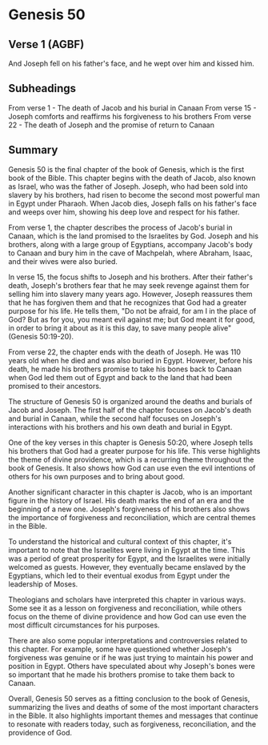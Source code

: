 # Genesis 50

## Verse 1 (AGBF)

And Joseph fell on his father's face, and he wept over him and kissed him.

## Subheadings

From verse 1 - The death of Jacob and his burial in Canaan
From verse 15 - Joseph comforts and reaffirms his forgiveness to his brothers
From verse 22 - The death of Joseph and the promise of return to Canaan

## Summary

Genesis 50 is the final chapter of the book of Genesis, which is the first book of the Bible. This chapter begins with the death of Jacob, also known as Israel, who was the father of Joseph. Joseph, who had been sold into slavery by his brothers, had risen to become the second most powerful man in Egypt under Pharaoh. When Jacob dies, Joseph falls on his father's face and weeps over him, showing his deep love and respect for his father.

From verse 1, the chapter describes the process of Jacob's burial in Canaan, which is the land promised to the Israelites by God. Joseph and his brothers, along with a large group of Egyptians, accompany Jacob's body to Canaan and bury him in the cave of Machpelah, where Abraham, Isaac, and their wives were also buried.

In verse 15, the focus shifts to Joseph and his brothers. After their father's death, Joseph's brothers fear that he may seek revenge against them for selling him into slavery many years ago. However, Joseph reassures them that he has forgiven them and that he recognizes that God had a greater purpose for his life. He tells them, "Do not be afraid, for am I in the place of God? But as for you, you meant evil against me; but God meant it for good, in order to bring it about as it is this day, to save many people alive" (Genesis 50:19-20).

From verse 22, the chapter ends with the death of Joseph. He was 110 years old when he died and was also buried in Egypt. However, before his death, he made his brothers promise to take his bones back to Canaan when God led them out of Egypt and back to the land that had been promised to their ancestors.

The structure of Genesis 50 is organized around the deaths and burials of Jacob and Joseph. The first half of the chapter focuses on Jacob's death and burial in Canaan, while the second half focuses on Joseph's interactions with his brothers and his own death and burial in Egypt.

One of the key verses in this chapter is Genesis 50:20, where Joseph tells his brothers that God had a greater purpose for his life. This verse highlights the theme of divine providence, which is a recurring theme throughout the book of Genesis. It also shows how God can use even the evil intentions of others for his own purposes and to bring about good.

Another significant character in this chapter is Jacob, who is an important figure in the history of Israel. His death marks the end of an era and the beginning of a new one. Joseph's forgiveness of his brothers also shows the importance of forgiveness and reconciliation, which are central themes in the Bible.

To understand the historical and cultural context of this chapter, it's important to note that the Israelites were living in Egypt at the time. This was a period of great prosperity for Egypt, and the Israelites were initially welcomed as guests. However, they eventually became enslaved by the Egyptians, which led to their eventual exodus from Egypt under the leadership of Moses.

Theologians and scholars have interpreted this chapter in various ways. Some see it as a lesson on forgiveness and reconciliation, while others focus on the theme of divine providence and how God can use even the most difficult circumstances for his purposes.

There are also some popular interpretations and controversies related to this chapter. For example, some have questioned whether Joseph's forgiveness was genuine or if he was just trying to maintain his power and position in Egypt. Others have speculated about why Joseph's bones were so important that he made his brothers promise to take them back to Canaan.

Overall, Genesis 50 serves as a fitting conclusion to the book of Genesis, summarizing the lives and deaths of some of the most important characters in the Bible. It also highlights important themes and messages that continue to resonate with readers today, such as forgiveness, reconciliation, and the providence of God.